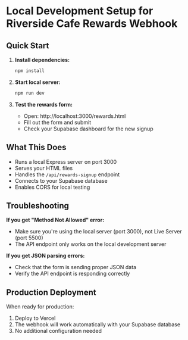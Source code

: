 # Local Development Setup for Riverside Cafe Rewards Webhook

## Quick Start

1. **Install dependencies:**
   ```bash
   npm install
   ```

2. **Start local server:**
   ```bash
   npm run dev
   ```

3. **Test the rewards form:**
   - Open: http://localhost:3000/rewards.html
   - Fill out the form and submit
   - Check your Supabase dashboard for the new signup

## What This Does

- Runs a local Express server on port 3000
- Serves your HTML files
- Handles the `/api/rewards-signup` endpoint
- Connects to your Supabase database
- Enables CORS for local testing

## Troubleshooting

**If you get "Method Not Allowed" error:**
- Make sure you're using the local server (port 3000), not Live Server (port 5500)
- The API endpoint only works on the local development server

**If you get JSON parsing errors:**
- Check that the form is sending proper JSON data
- Verify the API endpoint is responding correctly

## Production Deployment

When ready for production:
1. Deploy to Vercel
2. The webhook will work automatically with your Supabase database
3. No additional configuration needed
